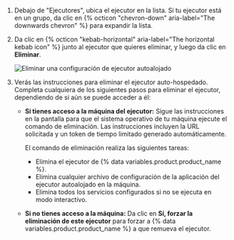 1. Debajo de "Ejecutores", ubica el ejecutor en la lista. Si tu ejecutor está en un grupo, da clic en {% octicon "chevron-down" aria-label="The downwards chevron" %} para expandir la lista.
1. Da clic en {% octicon "kebab-horizontal" aria-label="The horizontal kebab icon" %} junto al ejecutor que quieres eliminar, y luego da clic en **Eliminar**.

    ![Eliminar una configuración de ejecutor autoalojado](/assets/images/help/settings/actions-runner-remove.png)
1. Verás las instrucciones para eliminar el ejecutor auto-hospedado. Completa cualquiera de los siguientes pasos para eliminar el ejecutor, dependiendo de si aún se puede acceder a él:

    * **Si tienes acceso a la máquina del ejecutor:** Sigue las instrucciones en la pantalla para que el sistema operativo de tu máquina ejecute el comando de eliminación. Las instrucciones incluyen la URL solicitada y un token de tiempo limitado generado automáticamente.

        El comando de eliminación realiza las siguientes tareas:

        * Elimina el ejecutor de {% data variables.product.product_name %}.
        * Elimina cualquier archivo de configuración de la aplicación del ejecutor autoalojado en la máquina.
        * Elimina todos los servicios configurados si no se ejecuta en modo interactivo.

    * **Si no tienes acceso a la máquina:** Da clic en **Sí, forzar la eliminación de este ejecutor** para forzar a {% data variables.product.product_name %} a que remueva el ejecutor.
